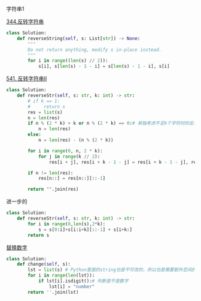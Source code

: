 字符串1

[344.反转字符串](https://www.programmercarl.com/0344.%E5%8F%8D%E8%BD%AC%E5%AD%97%E7%AC%A6%E4%B8%B2.html#%E7%AE%97%E6%B3%95%E5%85%AC%E5%BC%80%E8%AF%BE)

```python
class Solution:
    def reverseString(self, s: List[str]) -> None:
        """
        Do not return anything, modify s in-place instead.
        """
        for i in range((len(s) // 2)):
            s[i], s[len(s) - 1 - i] = s[len(s) - 1 - i], s[i]
```



[541. 反转字符串II](https://www.programmercarl.com/0541.%E5%8F%8D%E8%BD%AC%E5%AD%97%E7%AC%A6%E4%B8%B2II.html)

```python
class Solution:
    def reverseStr(self, s: str, k: int) -> str:
        # if k == 1:
        #     return s
        res = list(s)
        n = len(res)
        if n % (2 * k) > k or n % (2 * k) == 0:# 单独考虑不足k个字符时的反转情况
            n = len(res)
        else:
            n = len(res) - (n % (2 * k))

        for i in range(0, n, 2 * k):
            for j in range(k // 2):
                res[i + j], res[i + k - 1 - j] = res[i + k - 1 - j], res[i + j]

        if n != len(res):
            res[n::] = res[n::][::-1]

        return "".join(res)
```

进一步的

```python
class Solution:
    def reverseStr(self, s: str, k: int) -> str:
        for i in range(0,len(s),2*k):
            s = s[0:i]+s[i:i+k][::-1] + s[i+k:]
        return s
```



[替换数字](https://www.programmercarl.com/kamacoder/0054.%E6%9B%BF%E6%8D%A2%E6%95%B0%E5%AD%97.html#%E5%85%B6%E4%BB%96%E8%AF%AD%E8%A8%80%E7%89%88%E6%9C%AC)

```python
class Solution:
    def change(self, s):
        lst = list(s) # Python里面的string也是不可改的，所以也是需要额外空间的。空间复杂度：O(n)。
        for i in range(len(lst)):
            if lst[i].isdigit():# 判断是不是数字
                lst[i] = "number"
        return ''.join(lst)
```

